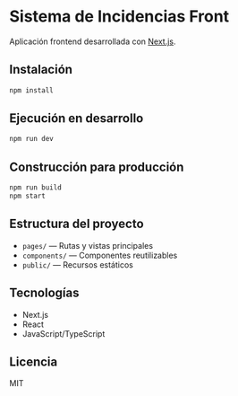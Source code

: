 # Sistema de Incidencias Front

Aplicación frontend desarrollada con [Next.js](https://nextjs.org/).

## Instalación

```bash
npm install
```

## Ejecución en desarrollo

```bash
npm run dev
```

## Construcción para producción

```bash
npm run build
npm start
```

## Estructura del proyecto

- `pages/` — Rutas y vistas principales
- `components/` — Componentes reutilizables
- `public/` — Recursos estáticos

## Tecnologías

- Next.js
- React
- JavaScript/TypeScript

## Licencia

MIT